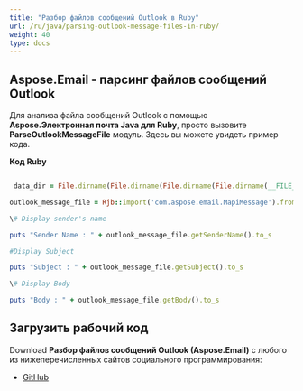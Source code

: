 ```yaml
---
title: "Разбор файлов сообщений Outlook в Ruby"
url: /ru/java/parsing-outlook-message-files-in-ruby/
weight: 40
type: docs
---
```


## **Aspose.Email - парсинг файлов сообщений Outlook**
Для анализа файла сообщений Outlook с помощью **Aspose.Электронная почта Java для Ruby**, просто вызовите **ParseOutlookMessageFile** модуль. Здесь вы можете увидеть пример кода.

**Код Ruby**

``` ruby

 data_dir = File.dirname(File.dirname(File.dirname(File.dirname(__FILE__)))) + '/data/'

outlook_message_file = Rjb::import('com.aspose.email.MapiMessage').fromFile(data_dir + "Message.msg")

\# Display sender's name

puts "Sender Name : " + outlook_message_file.getSenderName().to_s

#Display Subject

puts "Subject : " + outlook_message_file.getSubject().to_s

\# Display Body

puts "Body : " + outlook_message_file.getBody().to_s

```
## **Загрузить рабочий код**
Download **Разбор файлов сообщений Outlook (Aspose.Email)** с любого из нижеперечисленных сайтов социального программирования:

- [GitHub](https://github.com/aspose-email/Aspose.Email-for-Java/blob/master/Plugins/Aspose_Email_Java_for_Ruby/lib/asposeemailjava/Outlook/parseoutlookmessagefile.rb)
